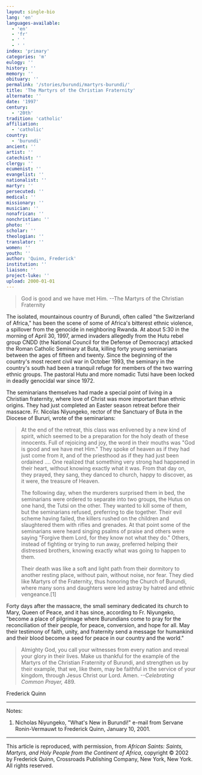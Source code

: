 ```yaml
---
layout: single-bio
lang: 'en'
languages-available:
  - 'en'
  - 'fr'
  - ' '
  - ' '
index: 'primary'
categories: 'm'
eulogy: ''
history: ''
memory: ''
obituary: ''
permalink: '/stories/burundi/martyrs-burundi/'
title: 'The Martyrs of the Christian Fraternity'
alternate: ''
date: '1997'
century:
  - '20th'
tradition: 'catholic'
affiliation:
  - 'catholic'
country:
  - 'burundi'
ancient: ''
artist: ''
catechist: ''
clergy: ''
ecumenist: ''
evangelist: ''
nationalist: ''
martyr: ''
persecuted: ''
medical: ''
missionary: ''
musician: ''
nonafrican: ''
nonchristian: ''
photo: ''
scholar: ''
theologian: ''
translator: ''
women: ''
youth: ''
author: 'Quinn, Frederick'
institution: ''
liaison: ''
project-luke: ''
upload: 2000-01-01
---
```



> God is good and we have met Him.
> --The Martyrs of the Christian Fraternity
> 

The isolated, mountainous country of Burundi, often called "the Switzerland of Africa," has been the scene of some of Africa's bitterest ethnic violence, a spillover from the genocide in neighboring Rwanda. At about 5:30 in the morning of April 30, 1997, armed invaders allegedly from the Hutu rebel group CNDD (the National Council for the Defense of Democracy) attacked the Roman Catholic Seminary at Buta, killing forty young seminarians between the ages of fifteen and twenty. Since the beginning of the country's most recent civil war in October 1993, the seminary in the country's south had been a tranquil refuge for members of the two warring ethnic groups. The pastoral Hutu and more nomadic Tutsi have been locked in deadly genocidal war since 1972.

The seminarians themselves had made a special point of living in a Christian fraternity, where love of Christ was more important than ethnic origins. They had just completed an Easter season retreat before their massacre. Fr. Nicolas Niyungeko, rector of the Sanctuary of Buta in the Diocese of Bururi, wrote of the seminarians:

> At the end of the retreat, this class was enlivened by a new kind of spirit, which seemed to be a preparation for the holy death of these innocents. Full of rejoicing and joy, the word in their mouths was "God is good and we have met Him." They spoke of heaven as if they had just come from it, and of the priesthood as if they had just been ordained .... One realized that something very strong had happened in their heart, without knowing exactly what it was. From that day on, they prayed, they sang, they danced to church, happy to discover, as it were, the treasure of Heaven.
> 
> The following day, when the murderers surprised them in bed, the seminarians were ordered to separate into two groups, the
> Hutus on one hand, the Tutsi on the other. They wanted to kill some of them, but the seminarians refused, preferring to die together. Their evil scheme having failed, the killers rushed on the children and slaughtered them with rifles and grenades. At that point some of the seminarians were heard singing psalms of praise and others were saying "Forgive them Lord, for they know not what they do." Others, instead of fighting or trying to run away, preferred helping their distressed brothers, knowing exactly what was going to happen to them.
> 
> Their death was like a soft and light path from their dormitory to another resting place, without pain, without noise, nor fear. They died like Martyrs of the Fraternity, thus honoring the Church of Burundi, where many sons and daughters were led astray by hatred and ethnic vengeance.[1]
> 

Forty days after the massacre, the small seminary dedicated its church to Mary, Queen of Peace, and it has since, according to Fr. Niyungeko, "become a place of pilgrimage where Burundians come to pray for the reconciliation of their people, for peace, conversion, and hope for all. May their testimony of faith, unity, and fraternity send a message for humankind and their blood become a seed for peace in our country and the world."

> Almighty God, you call your witnesses from every nation and reveal your glory in their lives. Make us thankful for the example of the Martyrs of the Christian Fraternity of Burundi, and strengthen us by their example, that we, like them, may be faithful in the service of your kingdom, through Jesus Christ our Lord. Amen. *--Celebrating Common Prayer,* 489.
> 

Frederick Quinn

---

Notes:

1. Nicholas Niyungeko, "What's New in Burundi!" e-mail from Servane
Ronin-Vermauwt to Frederick Quinn, January 10, 2001.

---

This article is reproduced, with permission, from *African Saints: Saints, Martyrs, and Holy People from the Continent of Africa*, copyright &copy; 2002 by Frederick Quinn, Crossroads Publishing Company, New York, New York.  All rights reserved.